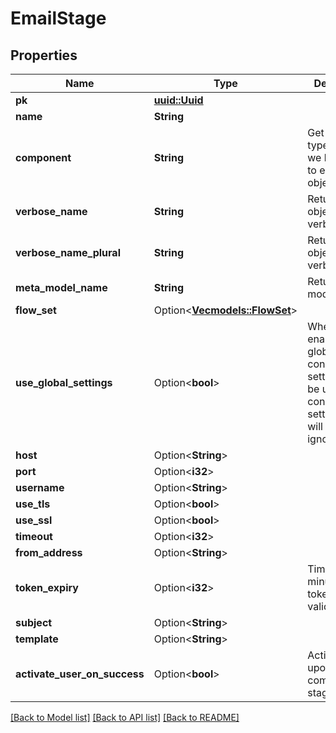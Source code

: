 # EmailStage

## Properties

Name | Type | Description | Notes
------------ | ------------- | ------------- | -------------
**pk** | [**uuid::Uuid**](uuid::Uuid.md) |  | [readonly]
**name** | **String** |  | 
**component** | **String** | Get object type so that we know how to edit the object | [readonly]
**verbose_name** | **String** | Return object's verbose_name | [readonly]
**verbose_name_plural** | **String** | Return object's plural verbose_name | [readonly]
**meta_model_name** | **String** | Return internal model name | [readonly]
**flow_set** | Option<[**Vec<models::FlowSet>**](FlowSet.md)> |  | [optional]
**use_global_settings** | Option<**bool**> | When enabled, global Email connection settings will be used and connection settings below will be ignored. | [optional]
**host** | Option<**String**> |  | [optional]
**port** | Option<**i32**> |  | [optional]
**username** | Option<**String**> |  | [optional]
**use_tls** | Option<**bool**> |  | [optional]
**use_ssl** | Option<**bool**> |  | [optional]
**timeout** | Option<**i32**> |  | [optional]
**from_address** | Option<**String**> |  | [optional]
**token_expiry** | Option<**i32**> | Time in minutes the token sent is valid. | [optional]
**subject** | Option<**String**> |  | [optional]
**template** | Option<**String**> |  | [optional]
**activate_user_on_success** | Option<**bool**> | Activate users upon completion of stage. | [optional]

[[Back to Model list]](../README.md#documentation-for-models) [[Back to API list]](../README.md#documentation-for-api-endpoints) [[Back to README]](../README.md)


